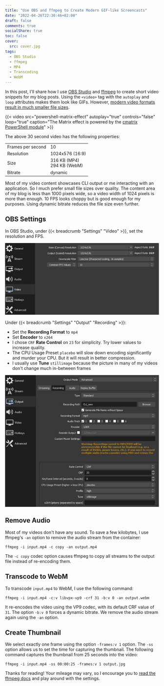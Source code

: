```yaml
---
title: "Use OBS and ffmpeg to Create Modern GIF-like Screencasts"
date: "2022-04-26T22:30:46+02:00"
draft: false
comments: true
socialShare: true
toc: false
cover:
  src: cover.jpg
tags:
  - OBS Studio
  - ffmpeg
  - MP4
  - Transcoding
  - WebM
---
```


In this post, I'll share how I use [OBS Studio](https://obsproject.com/) and [ffmpeg](https://ffmpeg.org/) to create short video snippets for my blog posts. Using the `<video>` tag with the `autoplay` and `loop` attributes makes them look like GIFs. However, [modern video formats result in much smaller file sizes](https://techstacker.com/why-webm-is-superior-to-gif-video-comparison/FR6xLr2zHn9uSTTsH/).

<!--more-->

{{< video src="powershell-matrix-effect" autoplay="true" controls="false" loop="true" caption="The Matrix effect is powered by the [cmatrix PowerShell module](https://github.com/matriex/cmatrix)" >}}

The above 30 second video has the following properties:

<!-- markdownlint-disable MD033 -->

|                   |                               |
| ----------------- | ----------------------------- |
| Frames per second | 10                            |
| Resolution        | 1024x576 (16:9)               |
| Size              | 316 KB (MP4)<br>294 KB (WebM) |
| Bitrate           | dynamic                       |

<!-- markdownlint-enable MD033 -->

Most of my video content showcases CLI output or me interacting with an application. So I much prefer small file sizes over quality. The content area of my blog is less than 1000 pixels wide, so a video width of 1024 pixels is more than enough. 10 FPS looks choppy but is good enough for my purposes. Using dynamic bitrate reduces the file size even further.

## OBS Settings

In OBS Studio, under {{< breadcrumb "Settings" "Video" >}}, set the resolution and FPS.

![OBS Video Settings](obs-settings-video.jpg)

Under {{< breadcrumb "Settings" "Output" "Recording" >}}:

- Set the **Recording Format** to `mp4`
- Set **Encoder** to `x264`
- I chose `CRF` **Rate Control** on `23` for simplicity. Try lower values to increase quality.
- The CPU Usage Preset `placebo` will slow down encoding significantly and murder your CPU. But it will result in better compression.
- I usually use **Tune** `stillimage` because the picture in many of my videos don't change much in-between frames

![OBS Output Settings](obs-settings-output.jpg)

## Remove Audio

Most of my videos don't have any sound. To save a few kilobytes, I use ffmpeg's `-an` option to remove the audio stream from the container:

```shell
ffmpeg -i input.mp4 -c copy -an output.mp4
```

The `-c copy` codec option causes ffmpeg to copy all streams to the output file instead of re-encoding them.

## Transcode to WebM

To transcode `input.mp4` to WebM, I use the following command:

```shell
ffmpeg -i input.mp4 -c:v libvpx-vp9 -crf 31 -b:v 0 -an output.webm
```

It re-encodes the video using the VP9 codec, with its default CRF value of `31`. The option `-b:v 0` forces a dynamic bitrate. We remove the audio stream again using the `-an` option.

## Create Thumbnail

We select exactly one frame using the option `-frames:v 1` option. The `-ss` option allows us to set the time for capturing the thumbnail. The following command captures the thumbnail from 25 seconds into the video:

```shell
ffmpeg -i input.mp4 -ss 00:00:25 -frames:v 1 output.jpg
```

Thanks for reading! Your mileage may vary, so I encourage you to [read the ffmpeg docs](https://ffmpeg.org/ffmpeg.html) and play around with the settings.

